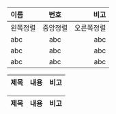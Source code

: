 
|이름|번호|비고|
|:-|:-:|-:|
|왼쪽정렬|중앙정렬|오른쪽정렬|  
|abc|abc|abc|
|abc|abc|abc|
|abc|abc|abc|

|제목|내용|비고|
|-|-|-|

|제목|내용|비고|
|---|---|---|

